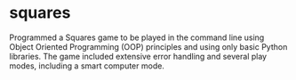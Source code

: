 # squares
Programmed a Squares game to be played in the command line using Object Oriented Programming (OOP) principles and using only basic Python libraries. The game included extensive error handling and several play modes, including a smart computer mode.
